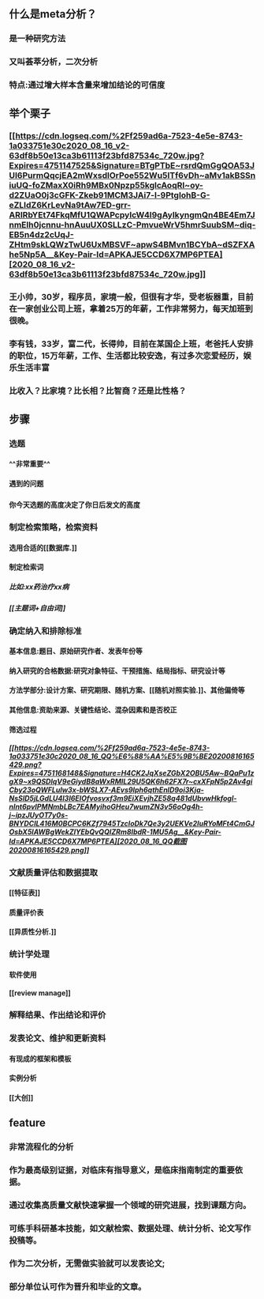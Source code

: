 ## 什么是meta分析？
### 是一种研究方法
### 又叫荟萃分析，二次分析
### 特点:通过增大样本含量来增加结论的可信度
## 举个栗子
### [[https://cdn.logseq.com/%2Ff259ad6a-7523-4e5e-8743-1a033751e30c2020_08_16_v2-63df8b50e13ca3b61113f23bfd87534c_720w.jpg?Expires=4751147525&Signature=BTgPTbE~rsrdQmGgQOA53JUI6PurmQqcjEA2mWxsdlOrPoe552Wu5ITf6vDh~aMv1akBSSniuUQ-foZMaxX0iRh9MBx0Npzp55kglcAoqRI~oy-d2ZUaO0j3cGFK-Zkeb91MCM3JAi7-l-9PtgIohB-G-eZLIdZ6KrLevNa9tAw7ED-grr-ARIRbYEt74FkqMfU1QWAPcpyIcW4l9gAyIkyngmQn4BE4Em7JnmElh0jcnnu-hnAuuUX0SLLzC-PmvueWrV5hmrSuubSM~diq-EB5n4dz2cUqJ-ZHtm9skLQWzTwU6UxMBSVF~apwS4BMvn1BCYbA~dSZFXAhe5Np5A__&Key-Pair-Id=APKAJE5CCD6X7MP6PTEA][2020_08_16_v2-63df8b50e13ca3b61113f23bfd87534c_720w.jpg]]
### 王小帅，30岁，程序员，家境一般，但很有才华，受老板器重，目前在一家创业公司上班，拿着25万的年薪，工作非常努力，每天加班到很晚。
### 李有钱，33岁，富二代，长得帅，目前在某国企上班，老爸托人安排的职位，15万年薪，工作、生活都比较安逸，有过多次恋爱经历，娱乐生活丰富
### 比收入？比家境？比长相？比智商？还是比性格？
## 步骤
### 选题
#### ^^非常重要^^
#### 遇到的问题
#####
#### 你今天选题的高度决定了你日后发文的高度
### 制定检索策略，检索资料
#### 选用合适的[[数据库.]]
#### 制定检索词
##### 比如:xx药治疗xx病
##### [[主题词+自由词]]
### 确定纳入和排除标准
#### 基本信息:题目、原始研究作者、发表年份等
#### 纳入研究的合格数据:研究对象特征、干预措施、结局指标、研究设计等
#### 方法学部分:设计方案、研究期限、随机方案、[[随机对照实验.]]、其他偏倚等
#### 其他信息:资助来源、关键性结论、混杂因素和是否校正
#### 筛选过程
##### [[https://cdn.logseq.com/%2Ff259ad6a-7523-4e5e-8743-1a033751e30c2020_08_16_QQ%E6%88%AA%E5%9B%BE20200816165429.png?Expires=4751168148&Signature=H4CK2JqXseZGbX2OBU5Aw~BQaPu1zgX9~x9QSDlqV9eGiydB8aWxRMIL29U5QK6h62FX7r~cxXFpN5p2Av4giCby23oQWFLulw3x-bWSLX7-AEvs9Iph6qthEnlD9oi3Kja-NsSlD5jLGdLU4l3l6EIOfvosvxf3m9EiXEvjhZE58q481dUbvwHkfogl-nInt6pvIPMNmbLBc7EAMyihoGHeu7wumZN3v56oOg4h-j~ipzJUyOT7y0s-BNYDClL416M0BCPC6KZf7945TzcloDk7Qe3y2UEKVe2IuRYoMFt4CmGJOsbX5lAWBgWekZlYEbQvQQIZRm8IbdR-1MU5Ag__&Key-Pair-Id=APKAJE5CCD6X7MP6PTEA][2020_08_16_QQ截图20200816165429.png]]
### 文献质量评估和数据提取
#### [[特征表]]
#### 质量评价表
#### [[异质性分析.]]
### 统计学处理
#### 软件使用
#### [[review manage]]
### 解释结果、作出结论和评价
### 发表论文、维护和更新资料
#### 有现成的框架和模板
#### 实例分析
#### [[大创]]
## feature
### 非常流程化的分析
### 作为最高级别证据，对临床有指导意义，是临床指南制定的重要依据。
### 通过收集高质量文献快速掌握一个领域的研究进展，找到课题方向。
### 可练手科研基本技能，如文献检索、数据处理、统计分析、论文写作投稿等。
### 作为二次分析，无需做实验就可以发表论文;
### 部分单位认可作为晋升和毕业的文章。
